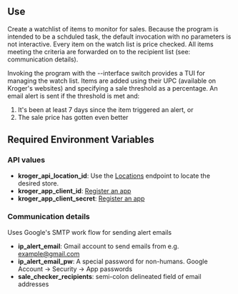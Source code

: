 <h2>Use</h2>
Create a watchlist of items to monitor for sales. Because the program is intended to be a schduled task, the default
invocation with no parameters is not interactive. Every item on the watch list is price checked. All items meeting
the criteria are forwarded on to the recipient list (see: communication details).


Invoking the program with the --interface switch provides a TUI for managing the watch list. Items are added using
their UPC (available on Kroger's websites) and specifying a sale threshold as a percentage. An email alert is sent if
the threshold is met and: 

1) It's been at least 7 days since the item triggered an alert, or
2) The sale price has gotten even better



<h2>Required Environment Variables</h2>

<h3>API values</h3>

* <b>kroger_api_location_id</b>: Use the [Locations](https://developer.kroger.com/reference/#tag/Locations) endpoint to locate the desired store.
* <b>kroger_app_client_id</b>: [Register an app](https://developer.kroger.com/)
* <b>kroger_app_client_secret</b>: [Register an app](https://developer.kroger.com/)

<h3>Communication details</h3>
Uses Google's SMTP work flow for sending alert emails

* <b>ip_alert_email</b>: Gmail account to send emails from e.g. example@gmail.com
* <b>ip_alert_email_pw</b>: A special password for non-humans.  Google Account -> Security -> App passwords
* <b>sale_checker_recipients</b>: semi-colon delineated field of email addresses
